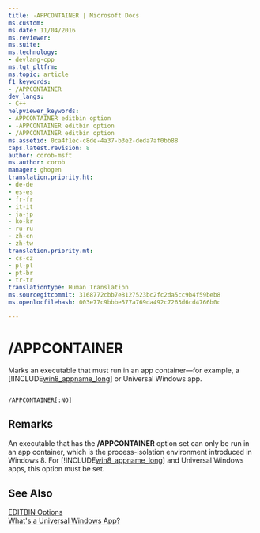 ```yaml
---
title: -APPCONTAINER | Microsoft Docs
ms.custom: 
ms.date: 11/04/2016
ms.reviewer: 
ms.suite: 
ms.technology:
- devlang-cpp
ms.tgt_pltfrm: 
ms.topic: article
f1_keywords:
- /APPCONTAINER
dev_langs:
- C++
helpviewer_keywords:
- APPCONTAINER editbin option
- -APPCONTAINER editbin option
- /APPCONTAINER editbin option
ms.assetid: 0ca4f1ec-c8de-4a37-b3e2-deda7af0bb88
caps.latest.revision: 8
author: corob-msft
ms.author: corob
manager: ghogen
translation.priority.ht:
- de-de
- es-es
- fr-fr
- it-it
- ja-jp
- ko-kr
- ru-ru
- zh-cn
- zh-tw
translation.priority.mt:
- cs-cz
- pl-pl
- pt-br
- tr-tr
translationtype: Human Translation
ms.sourcegitcommit: 3168772cbb7e8127523bc2fc2da5cc9b4f59beb8
ms.openlocfilehash: 003e77c9bbbe577a769da492c7263d6cd4766b0c

---
```

# /APPCONTAINER
Marks an executable that must run in an app container—for example, a [!INCLUDE[win8_appname_long](../../build/includes/win8_appname_long_md.md)] or Universal Windows app.  
  
```  
  
/APPCONTAINER[:NO]  
```  
  
## Remarks  
 An executable that has the **/APPCONTAINER** option set can only be run in an app container, which is the process-isolation environment introduced in Windows 8. For [!INCLUDE[win8_appname_long](../../build/includes/win8_appname_long_md.md)] and Universal Windows apps, this option must be set.  
  
## See Also  
 [EDITBIN Options](../../build/reference/editbin-options.md)   
 [What's a Universal Windows App?](http://go.microsoft.com/fwlink/p/?LinkID=522074)


<!--HONumber=Jan17_HO1-->


